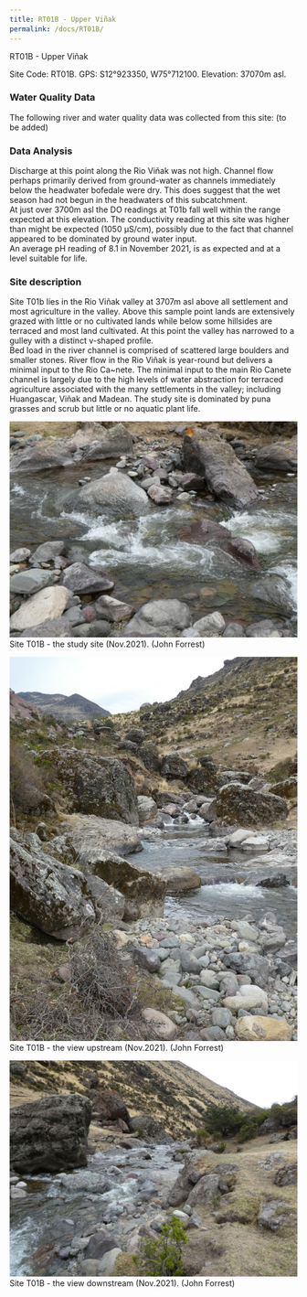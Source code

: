```yaml
---
title: RT01B - Upper Viñak
permalink: /docs/RT01B/
---
```

RT01B - Upper Viñak

Site Code: RT01B.  GPS: S12°923350, W75°712100. Elevation:
37070m asl.

### Water Quality Data

The following river and water quality data was collected from this site: (to be added)

### Data Analysis  

Discharge at this point along the Rio Viñak was not high. Channel flow perhaps primarily derived from ground-water as channels immediately below the headwater bofedale were dry. This does suggest that the wet season had not begun in the headwaters of this subcatchment.  
At just over 3700m asl the DO readings at T01b fall well within the range expected at this elevation.
The conductivity reading at this site was higher than might be expected (1050 µS/cm), possibly due to the fact that channel appeared to be dominated by ground water input.      
An average pH reading of 8.1 in November 2021, is as expected and at a level suitable for life.  

### Site description

Site T01b lies in the Rio Viñak valley at 3707m asl above all settlement and most agriculture in the valley. Above this sample point lands are extensively grazed with little or no cultivated lands while below some hillsides are terraced and most land cultivated. 
At this point the valley has narrowed to a gulley with a distinct v-shaped profile.  
Bed load in the river channel is comprised of scattered large boulders and smaller stones. River flow in the Rio Viñak is year-round but delivers a minimal input to the Rio Ca\~nete. 
The minimal input to the main Rio Canete channel is largely due to the high levels of water abstraction for terraced agriculture associated with the many settlements in the valley; including Huangascar, Viñak  and Madean.
The study site is dominated by puna grasses and scrub but little or no aquatic plant life. 



![Site T01B - the study site. (John Forrest)](/assets/SiteDescriptions/T1/T1BSite.Jpeg)
Site T01B - the study site (Nov.2021). (John Forrest)

![Site T01B - the view upstream. (John Forrest)](/assets/SiteDescriptions/T1/T1BViewupstream.Jpeg)
Site T01B - the view upstream (Nov.2021). (John Forrest)

![Site T01B - the view downstream. (John Forrest)](/assets/SiteDescriptions/T1/T1BViewdownstream.Jpeg)
Site T01B - the view downstream (Nov.2021). (John Forrest)
